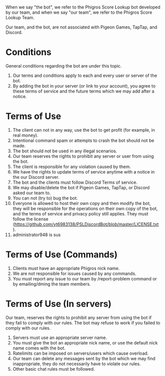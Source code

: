 When we say "the bot", we refer to the Phigros Score Lookup bot developed by our team,
and when we say "our team", we refer to the Phigros Score Lookup Team.

Our team, and the bot, are not associated with Pigeon Games, TapTap, and Discord.
# Conditions
General conditions regarding the bot are under this topic.

1. Our terms and conditions apply to each and every user or server of the bot.
2. By adding the bot in your server (or link to your account), you agree to these terms of service and the future terms which we may add after a notice.
# Terms of Use
1. The client can not in any way, use the bot to get profit (for example, in real money).
2. Intentional command spam or attempts to crash the bot should not be made.
3. The bot should not be used in any illegal scenarios.
4. Our team reserves the rights to prohibit any server or user from using the bot.
5. The client is responsible for any violation caused by them.
6. We have the rights to update terms of service anytime with a notice in the our Discord server.
7. The bot and the clients must follow Discord Terms of service.
8. We may disable/delete the bot if Pigeon Games, TapTap, or Discord asked our team to.
9. You can not (try to) bug the bot.
10. Everyone is allowed to host their own copy and then modify the bot, they will be responsible for the operations on their own copy of the bot, and the terms of service and privacy policy still applies. They must follow the license (https://github.com/yt6983138/PSLDiscordBot/blob/master/LICENSE.txt ).
11. administrator948 is sus
# Terms of Use (Commands)
1. Clients must have an appropriate Phigros nick name.
2. We are not responsible for issues caused by any commands.
3. You must report any issue to our team by /report-problem command or by emailing/dming the team members.
# Terms of Use (In servers)
Our team, reserves the rights to prohibit any server from using the bot if they fail to comply with our rules. 
The bot may refuse to work if you failed to comply with our rules.

1. Servers must use an appropriate server name.
2. You must give the bot an appropriate nick name, or use the default nick name comes with the bot.
3. Ratelimits can be imposed on servers/users which cause overload.
4. Our team can delete any messages sent by the bot which we may find inappropriate, they do not necessarily have to violate our rules.
5. Other basic chat rules must be followed.
